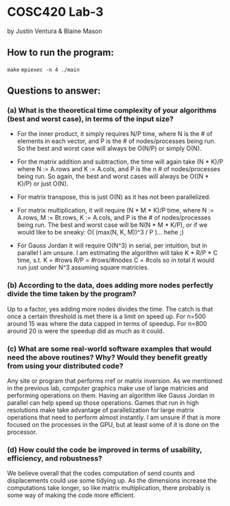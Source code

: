  
# COSC420 Lab-3

by Justin Ventura & Blaine Mason

## How to run the program:
<code>make</code>
<code>mpiexec -n 4 ./main</code>
## Questions to answer:

### (a) What is the theoretical time complexity of your algorithms (best and worst case), in terms of the input size?

- For the inner product, it simply requires N/P time, where N is the # of elements in each vector, and P is the # of nodes/processes being run.  So the best and worst case will always be O(N/P) or simply O(N).  

- For the matrix addition and subtraction, the time will again take (N * K)/P where N := A.rows and K := A.cols, and P is the n # of nodes/processes being run.  So again, the best and worst cases will always be O((N * K)/P) or just O(N).

- For matrix transpose, this is just O(N) as it has not been parallelized.

- For matrix multiplication, it will require (N * M * K)/P time, where N := A.rows, M := Bt.rows, K := A.cols, and P is the # of nodes/processes being run.  The best and worst case will be N(N * M * K/P), or if we would like to be sneaky: O( (max(N, K, M))^3 / P )... hehe ;)

- For Gauss Jordan it will require O(N^3) in serial, per intuition, but in parallel I am unsure.  I am estimating the algorithm will take K * R/P * C time, s.t. K = #rows R/P = #rows/#nodes C = #cols so in total it would run just under N^3 assuming square matricies.  

### (b) According to the data, does adding more nodes perfectly divide the time taken by the program?
Up to a factor, yes adding more nodes divides the time.  The catch is that once a certain threshold is met there is a limit on speed up.  For n=500 around 15 was where the data capped in terms of speedup.  For n=800 around 20 is were the speedup did as much as it could.

### (c) What are some real-world software examples that would need the above routines? Why? Would they benefit greatly from using your distributed code?
Any site or program that performs rref or matrix inversion.  As we mentioned in the previous lab, computer graphics make use of large matricies and performing operations on them.  Having an algorithm like Gauss Jordan in parallel can help speed up those operations.  Games that run in high resolutions make take advantage of parallelization for large matrix operations that need to perform almost instantly.  I am unsure if that is more focused on the processes in the GPU, but at least some of it is done on the processor.

### (d) How could the code be improved in terms of usability, efficiency, and robustness?
 We believe overall that the codes computation of send counts and displacements could use some tidying up.  As the dimensions increase the computations take longer, so like matrix multiplication, there probably is some way of making the code more efficient. 
